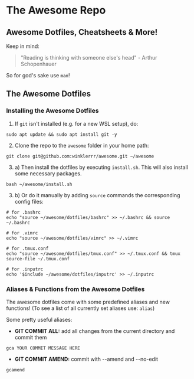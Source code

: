# The Awesome Repo
## Awesome Dotfiles, Cheatsheets & More!

Keep in mind:

> "Reading is thinking with someone else's head" - Arthur Schopenhauer

So for god's sake use `man`!

## The Awesome Dotfiles

### Installing the Awesome Dotfiles

1. If `git` isn't installed (e.g. for a new WSL setup), do:

```
sudo apt update && sudo apt install git -y
```

2. Clone the repo to the `awesome` folder in your home path:

```
git clone git@github.com:winklerrr/awesome.git ~/awesome
```

3. a) Then install the dotfiles by executing `install.sh`. This will also install some necessary packages.

```
bash ~/awesome/install.sh
```

3. b) Or do it manually by adding `source` commands the corresponding config files:

```
# for .bashrc
echo "source ~/awesome/dotfiles/bashrc" >> ~/.bashrc && source ~/.bashrc

# for .vimrc
echo "source ~/awesome/dotfiles/vimrc" >> ~/.vimrc

# for .tmux.conf
echo "source ~/awesome/dotfiles/tmux.conf" >> ~/.tmux.conf && tmux source-file ~/.tmux.conf

# for .inputrc
echo '$include ~/awesome/dotfiles/inputrc' >> ~/.inputrc
```

### Aliases & Functions from the Awesome Dotfiles

The awesome dotfiles come with some predefined aliases and new functions!
(To see a list of all currently set aliases use: `alias`)

Some pretty useful aliases:

- **GIT COMMIT ALL:** add all changes from the current directory and commit them

```
gca YOUR COMMIT MESSAGE HERE
```

- **GIT COMMIT AMEND:** commit with --amend and --no-edit

```
gcamend
```

